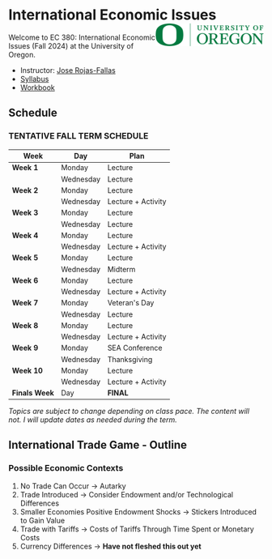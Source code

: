 # International Economic Issues <img align="right" height="45" src="UO.png">

Welcome to EC 380: International Economic Issues (Fall 2024) at the University of Oregon.

- Instructor: [Jose Rojas-Fallas](https://jose-rojas-fallas.quarto.pub/jose-rojas-fallas/)
- [Syllabus]()
- [Workbook](https://jose-rojas-fallas.quarto.pub/international-econ-workbook/)

## Schedule

### TENTATIVE FALL TERM SCHEDULE

| **Week**             | **Day**       | **Plan**            |
|----------------------|---------------|---------------------|
| **Week 1**           | Monday        | Lecture             |
|                      | Wednesday     | Lecture             |
| **Week 2**           | Monday        | Lecture             |
|                      | Wednesday     | Lecture + Activity  |
| **Week 3**           | Monday        | Lecture             |
|                      | Wednesday     | Lecture             |
| **Week 4**           | Monday        | Lecture             |
|                      | Wednesday     | Lecture + Activity  |
| **Week 5**           | Monday        | Lecture             |
|                      | Wednesday     | Midterm             |
| **Week 6**           | Monday        | Lecture             |
|                      | Wednesday     | Lecture + Activity  |
| **Week 7**           | Monday        | Veteran's Day       |
|                      | Wednesday     | Lecture             |
| **Week 8**           | Monday        | Lecture             |
|                      | Wednesday     | Lecture + Activity  |
| **Week 9**           | Monday        | SEA Conference      |
|                      | Wednesday     | Thanksgiving        |
| **Week 10**          | Monday        | Lecture             |
|                      | Wednesday     | Lecture + Activity  |
| **Finals Week**      | Day           | **FINAL**           |

*Topics are subject to change depending on class pace. The content will not. I will update dates as needed during the term.*

## International Trade Game - Outline

### Possible Economic Contexts

1. No Trade Can Occur $\rightarrow$ Autarky
2. Trade Introduced $\rightarrow$ Consider Endowment and/or Technological Differences 
3. Smaller Economies Positive Endowment Shocks $\rightarrow$ Stickers Introduced to Gain Value
4. Trade with Tariffs $\rightarrow$ Costs of Tariffs Through Time Spent or Monetary Costs
5. Currency Differences $\rightarrow$ **Have not fleshed this out yet**

